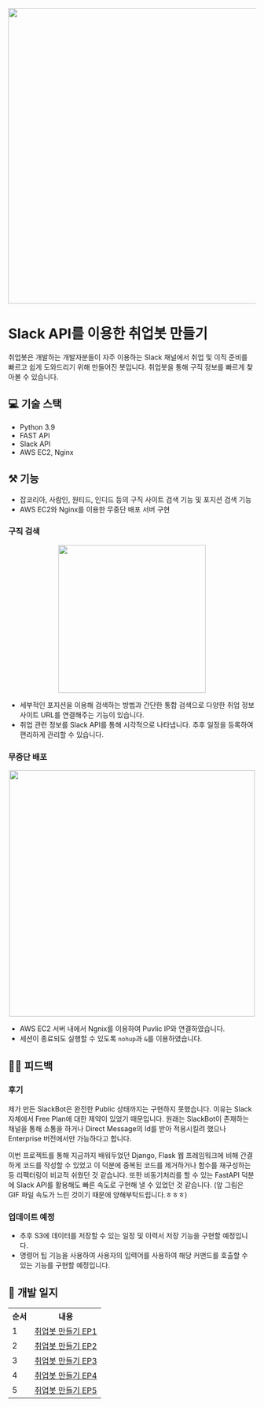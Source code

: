<center>
<img src="https://github.com/f-lab-edu/employbot/assets/55238671/45e8bb0b-7a2f-4c0d-a940-a88622635c24" width=600>
</center>

# Slack API를 이용한 취업봇 만들기
취업봇은 개발하는 개발자분들이 자주 이용하는 Slack 채널에서 취업 및 이직 준비를 빠르고 쉽게 도와드리기 위해 만들어진 봇입니다.
취업봇을 통해 구직 정보를 빠르게 찾아볼 수 있습니다.

## 💻 기술 스택
- Python 3.9
- FAST API
- Slack API
- AWS EC2, Nginx

## ⚒️ 기능
- 잡코리아, 사람인, 원티드, 인디드 등의 구직 사이트 검색 기능 및 포지션 검색 기능
- AWS EC2와 Nginx를 이용한 무중단 배포 서버 구현

### 구직 검색
<center>
<img src="https://user-images.githubusercontent.com/55238671/277393027-d771b39d-0dfc-4ac3-b1fb-d4a569a868c5.gif" width=300>
</center>


- 세부적인 포지션을 이용해 검색하는 방법과 간단한 통합 검색으로 다양한 취업 정보 사이트 URL를 연결해주는 기능이 있습니다.
- 취업 관련 정보를 Slack API를 통해 시각적으로 나타냅니다. 추후 일정을 등록하여 편리하게 관리할 수 있습니다.

### 무중단 배포
<center>
<img src="https://user-images.githubusercontent.com/55238671/277400188-6333c9a1-0088-4b00-8be6-93a804f0d7c9.png" width=500>
</center>

- AWS EC2 서버 내에서 Ngnix를 이용하여 Puvlic IP와 연결하였습니다.
- 세션이 종료되도 실행할 수 있도록 `nohup`과 `&`를 이용하였습니다.



## 👨‍💻 피드백
### 후기
제가 만든 SlackBot은 완전한 Public 상태까지는 구현하지 못했습니다. 이유는 Slack 자체에서 Free Plan에 대한 제약이 있었기 때문입니다. 원래는 SlackBot이 존재하는 채널을 통해 소통을 하거나 Direct Message의 Id를 받아 적용시킬려 했으나 Enterprise 버전에서만 가능하다고 합니다.

이번 프로젝트를 통해 지금까지 배워두었던 Django, Flask 웹 프레임워크에 비해 간결하게 코드를 작성할 수 있었고 이 덕분에 중복된 코드를 제거하거나 함수를 재구성하는 등 리팩터링이 비교적 쉬웠던 것 같습니다. 또한 비동기처리를 할 수 있는 FastAPI 덕분에 Slack API를 활용해도 빠른 속도로 구현해 낼 수 있었던 것 같습니다. (앞 그림은 GIF 파일 속도가 느린 것이기 때문에 양해부탁드립니다.ㅎㅎㅎ)


### 업데이트 예정
- 추후 S3에 데이터를 저장할 수 있는 일정 및 이력서 저장 기능을 구현할 예정입니다.
- 명령어 팁 기능을 사용하여 사용자의 입력어를 사용하여 해당 커맨드를 호출할 수 있는 기능를 구현할 예정입니다.


## 📝 개발 일지
<table>
  <tr>
    <th scope="col">순서</td>
    <th scope="col">내용</td>
  </tr>
  <tr>
    <td>1</td>
    <td><a href="https://velog.io/@dongwookang/Slack-취업-봇-만들기-EP01">취업봇 만들기 EP1</a></td>
  </tr>
  <tr>
    <td>2</td>
    <td><a href="https://velog.io/@dongwookang/Slack-취업-봇-만들기-EP02">취업봇 만들기 EP2</a></td>
  </tr>
    <tr>
    <td>3</td>
    <td><a href="https://velog.io/@dongwookang/Slack-취업-봇-만들기-EP03">취업봇 만들기 EP3</a></td>
  </tr>
    <tr>
    <td>4</td>
    <td><a href="https://velog.io/@dongwookang/Slack-취업-봇-만들기-EP04">취업봇 만들기 EP4</a></td>
  </tr>
    <tr>
    <td>5</td>
    <td><a href="https://velog.io/@dongwookang/Slack-취업-봇-만들기-EP05">취업봇 만들기 EP5</a></td>
  </tr>
</table>